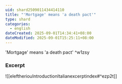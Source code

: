 ```yaml
---
uid: shard2509011434414110
title: "'Mortgage' means 'a death pact'"
type: shard
categories:
  - english
dateCreated: 2025-09-01T14:34:41+08:00
dateModified: 2025-09-01T15:25:11+08:00
---
```

'Mortgage' means 'a death pact' ^w1zsy

### Excerpt
![[eleftheriouIntroductionItalianexcerptindex#^ezp2t]]